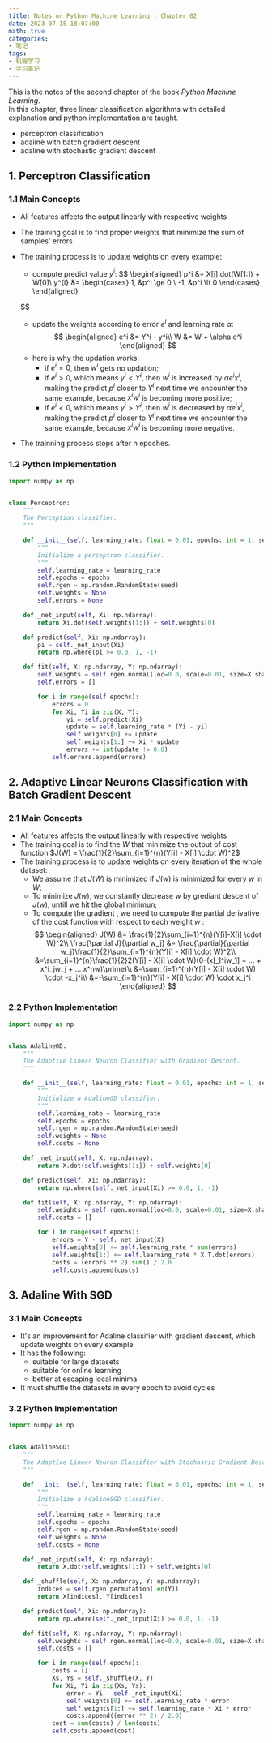 ```yaml
---
title: Notes on Python Machine Learning - Chapter 02
date: 2023-07-15 18:07:00
math: true
categories:
- 笔记
tags: 
- 机器学习
- 学习笔记
---
```


This is the notes of the second chapter of the book *Python Machine Learning*.  
In this chapter, three linear classification algorithms with detailed explanation and python implementation are taught. 
- perceptron classification
- adaline with batch gradient descent
- adaline with stochastic gradient descent

<!-- more -->
## 1. Perceptron Classification
### 1.1 Main Concepts
- All features affects the output linearly with respective weights
- The training goal is to find proper weights that minimize the sum of samples' errors
- The training process is to update weights on every example:
	- compute predict value $y^{i}$:
       $$
	\begin{aligned}
		p^i &= X[i].dot(W[1:]) + W[0]\\
		y^{i} &= \begin{cases}
				1, &p^i \ge 0 \\
				-1, &p^i \lt 0
			   \end{cases}
	\end{aligned}
	
	$$

	- update the weights according to error $e^i$ and learning rate $\alpha$:
	 $$
	\begin{aligned}
		e^i &= Y^i - y^i\\
		W &= W + \alpha e^i
	\end{aligned}
	$$
	- here is why the updation works:
		- if $e^i = 0$, then $w^i$ gets no updation;
		- if $e^i \gt 0$, which means $y^i \lt Y^i$, then $w^i$ is increased by $\alpha e^i x^i$, making the predict $p^i$ closer to $Y^i$ next time we encounter the same example, because $x^i w^i$ is becoming more positive;
		- if $e^i \lt 0$, which means $y^i \gt Y^i$, then $w^i$ is decreased by $\alpha e^i x^i$, making the predict $p^i$ closer to $Y^i$ next time we encounter the same example, because $x^i w^i$ is becoming more negative.
- The trainning process stops after n epoches.

### 1.2 Python Implementation
```python
import numpy as np


class Perceptron:
    """
    The Perception classifier.
    """

    def __init__(self, learning_rate: float = 0.01, epochs: int = 1, seed: float = 1.0):
        """
        Initialize a perceptron classifier.
        """
        self.learning_rate = learning_rate
        self.epochs = epochs
        self.rgen = np.random.RandomState(seed)
        self.weights = None
        self.errors = None

    def _net_input(self, Xi: np.ndarray):
        return Xi.dot(self.weights[1:]) + self.weights[0]

    def predict(self, Xi: np.ndarray):
        pi = self._net_input(Xi)
        return np.where(pi >= 0.0, 1, -1)

    def fit(self, X: np.ndarray, Y: np.ndarray):
        self.weights = self.rgen.normal(loc=0.0, scale=0.01, size=X.shape[1] + 1)
        self.errors = []

        for i in range(self.epochs):
            errors = 0
            for Xi, Yi in zip(X, Y):
                yi = self.predict(Xi)
                update = self.learning_rate * (Yi - yi)
                self.weights[0] += update
                self.weights[1:] += Xi * update
                errors += int(update != 0.0)
            self.errors.append(errors)

```


## 2. Adaptive Linear Neurons Classification with Batch Gradient Descent
### 2.1 Main Concepts
- All features affects the output linearly with respective weights
- The training goal is to find the $W$ that minimize the output of cost function $J(W) = \frac{1}{2}\sum_{i=1}^{n}(Y[i] - X[i] \cdot W)^2$ 
- The training process is to update weights on every iteration of the whole dataset:
	- We assume that $J(W)$ is minimized if $J(w)$ is minimized for every $w$ in $W$;
	- To minimize $J(w)$, we constantly decrease $w$ by grediant descent of $J(w)$, untill we hit the global minimun;
	- To compute the gradient , we need to compute the partial derivative of the cost function with respect to each weight $w$ :
	 $$
	\begin{aligned}
	J(W) &= \frac{1}{2}\sum_{i=1}^{n}(Y[i]-X[i] \cdot W)^2\\
	\frac{\partial J}{\partial w_j} &= \frac{\partial}{\partial w_j}\frac{1}{2}\sum_{i=1}^{n}(Y[i] - X[i] \cdot W)^2\\
	&=\sum_{i=1}^{n}\frac{1}{2}2(Y[i] - X[i] \cdot W)(0-(x[_1^iw_1] + ... + x^i_jw_j + ... x^nw)\prime)\\
	&=\sum_{i=1}^{n}(Y[i] - X[i] \cdot W) \cdot -x_j^i\\
	&=-\sum_{i=1}^{n}(Y[i] - X[i] \cdot W) \cdot x_j^i
	\end{aligned}
	$$
### 2.2 Python Implementation
```python
import numpy as np


class AdalineGD:
    """
    The Adaptive Linear Neuron Classifier with Gradient Descent.
    """

    def __init__(self, learning_rate: float = 0.01, epochs: int = 1, seed: float = 1.0):
        """
        Initialize a AdalineGD classifier.
        """
        self.learning_rate = learning_rate
        self.epochs = epochs
        self.rgen = np.random.RandomState(seed)
        self.weights = None
        self.costs = None

    def _net_input(self, X: np.ndarray):
        return X.dot(self.weights[1:]) + self.weights[0]

    def predict(self, Xi: np.ndarray):
        return np.where(self._net_input(Xi) >= 0.0, 1, -1)

    def fit(self, X: np.ndarray, Y: np.ndarray):
        self.weights = self.rgen.normal(loc=0.0, scale=0.01, size=X.shape[1] + 1)
        self.costs = []

        for i in range(self.epochs):
            errors = Y - self._net_input(X)
            self.weights[0] += self.learning_rate * sum(errors)
            self.weights[1:] += self.learning_rate * X.T.dot(errors)
            costs = (errors ** 2).sum() / 2.0
            self.costs.append(costs)

```
## 3. Adaline With SGD
### 3.1 Main Concepts
- It's an improvement for Adaline classifier with gradient descent, which update weights on every example 
- It has the following:
	- suitable for large datasets
	- suitable for online learning
	- better at escaping local minima
- It must shuffle the datasets in every epoch to avoid cycles
### 3.2 Python Implementation
```python
import numpy as np


class AdalineSGD:
    """
    The Adaptive Linear Neuron Classifier with Stochastic Gradient Descent.
    """

    def __init__(self, learning_rate: float = 0.01, epochs: int = 1, seed: float = 1.0):
        """
        Initialize a AdalineSGD classifier.
        """
        self.learning_rate = learning_rate
        self.epochs = epochs
        self.rgen = np.random.RandomState(seed)
        self.weights = None
        self.costs = None

    def _net_input(self, X: np.ndarray):
        return X.dot(self.weights[1:]) + self.weights[0]

    def _shuffle(self, X: np.ndarray, Y: np.ndarray):
        indices = self.rgen.permutation(len(Y))
        return X[indices], Y[indices]

    def predict(self, Xi: np.ndarray):
        return np.where(self._net_input(Xi) >= 0.0, 1, -1)

    def fit(self, X: np.ndarray, Y: np.ndarray):
        self.weights = self.rgen.normal(loc=0.0, scale=0.01, size=X.shape[1] + 1)
        self.costs = []

        for i in range(self.epochs):
            costs = []
            Xs, Ys = self._shuffle(X, Y)
            for Xi, Yi in zip(Xs, Ys):
                error = Yi - self._net_input(Xi)
                self.weights[0] += self.learning_rate * error
                self.weights[1:] += self.learning_rate * Xi * error
                costs.append((error ** 2) / 2.0)
            cost = sum(costs) / len(costs)
            self.costs.append(cost)

```